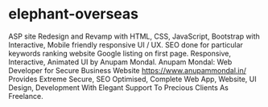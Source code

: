 # elephant-overseas
ASP site Redesign and Revamp with HTML, CSS, JavaScript, Bootstrap with Interactive, Mobile friendly responsive UI / UX. SEO done for particular keywords ranking website Google listing on first page.
Responsive, Interactive, Animated UI by Anupam Mondal. Anupam Mondal: Web Developer for Secure Business Website https://www.anupammondal.in/ Provides Extreme Secure, SEO Optimised, Complete Web App, Website, UI Design, Development With Elegant Support To Precious Clients As Freelance.
